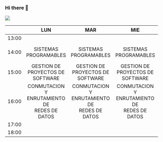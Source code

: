 ### Hi there 👋

<!--
**M0NRY/M0NRY** is a ✨ _special_ ✨ repository because its `README.md` (this file) appears on your GitHub profile.

Here are some ideas to get you started:

- 🔭 I’m currently working on ...
- 🌱 I’m currently learning ...
- 👯 I’m looking to collaborate on ...
- 🤔 I’m looking for help with ...
- 💬 Ask me about ...
- 📫 How to reach me: ...
- 😄 Pronouns: ...
- ⚡ Fun fact: ...
-->

![](https://images.cooltext.com/5620368.gif)





|  	| LUN 	| MAR 	| MIE 	| JUE 	| VIE 	|
|:---:	|:---:	|:---:	|:---:	|:---:	|:---:	|
| 13:00 	|  	|  	|  	|  	|  	|
| 14:00 	| SISTEMAS<br>PROGRAMABLES 	| SISTEMAS<br>PROGRAMABLES 	| SISTEMAS<br>PROGRAMABLES 	| SISTEMAS<br>PROGRAMABLES 	| GESTION DE<br>PROYECTOS DE<br>SOFTWARE 	|
| 15:00 	| GESTION DE<br>PROYECTOS DE <br>SOFTWARE 	| GESTION DE<br>PROYECTOS DE<br>SOFTWARE 	| GESTION DE<br>PROYECTOS DE<br>SOFTWARE 	| GESTION DE<br>PROYECTOS DE<br>SOFTWARE 	| GESTION DE<br>PROYECTOS DE<br>SOFTWARE 	|
| 16:00 	| CONMUTACION Y<br>ENRUTAMIENTO DE<br>REDES DE DATOS 	| CONMUTACION Y<br>ENRUTAMIENTO DE<br>REDES DE DATOS 	| CONMUTACION Y<br>ENRUTAMIENTO DE<br>REDES DE DATOS 	| CONMUTACION Y<br>ENRUTAMIENTO DE<br>REDES DE DATOS 	| CONMUTACION Y<br>ENRUTAMIENTO DE<br>REDES DE DATOS 	|
| 17:00 	|  	|  	|  	|  	|  	|
| 18:00 	|  	|  	|  	|  	|  	|
